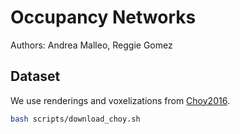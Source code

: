 # Occupancy Networks
Authors: Andrea Malleo, Reggie Gomez


## Dataset
We use renderings and voxelizations from [Choy2016](http://3d-r2n2.stanford.edu/).

```bash
bash scripts/download_choy.sh 
```